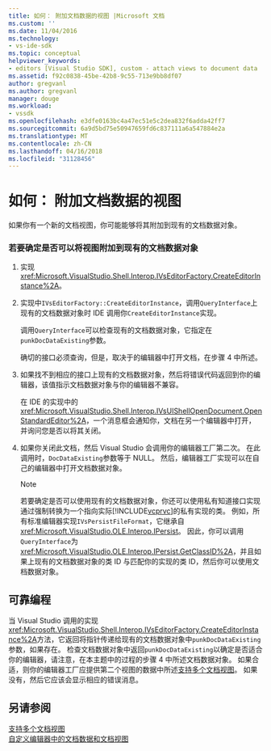 ```yaml
---
title: 如何： 附加文档数据的视图 |Microsoft 文档
ms.custom: ''
ms.date: 11/04/2016
ms.technology:
- vs-ide-sdk
ms.topic: conceptual
helpviewer_keywords:
- editors [Visual Studio SDK], custom - attach views to document data
ms.assetid: f92c0838-45be-42b8-9c55-713e9bb8df07
author: gregvanl
ms.author: gregvanl
manager: douge
ms.workload:
- vssdk
ms.openlocfilehash: e3dfe0163bc4a47ec51e5c2dea832f6adda42ff7
ms.sourcegitcommit: 6a9d5bd75e50947659fd6c837111a6a547884e2a
ms.translationtype: MT
ms.contentlocale: zh-CN
ms.lasthandoff: 04/16/2018
ms.locfileid: "31128456"
---
```

# <a name="how-to-attach-views-to-document-data"></a>如何： 附加文档数据的视图
如果你有一个新的文档视图，你可能能够将其附加到现有的文档数据对象。  
  
### <a name="to-determine-if-you-can-attach-a-view-to-an-existing-document-data-object"></a>若要确定是否可以将视图附加到现有的文档数据对象  
  
1.  实现 <xref:Microsoft.VisualStudio.Shell.Interop.IVsEditorFactory.CreateEditorInstance%2A>。  
  
2.  实现中`IVsEditorFactory::CreateEditorInstance`，调用`QueryInterface`上现有的文档数据对象时 IDE 调用你`CreateEditorInstance`实现。  
  
     调用`QueryInterface`可以检查现有的文档数据对象，它指定在`punkDocDataExisting`参数。  
  
     确切的接口必须查询，但是，取决于的编辑器中打开文档，在步骤 4 中所述。  
  
3.  如果找不到相应的接口上现有的文档数据对象，然后将错误代码返回到你的编辑器，该值指示文档数据对象与你的编辑器不兼容。  
  
     在 IDE 的实现中的<xref:Microsoft.VisualStudio.Shell.Interop.IVsUIShellOpenDocument.OpenStandardEditor%2A>，一个消息框会通知你，文档在另一个编辑器中打开，并询问您是否以将其关闭。  
  
4.  如果你关闭此文档，然后 Visual Studio 会调用你的编辑器工厂第二次。 在此调用时，`DocDataExisting`参数等于 NULL。 然后，编辑器工厂实现可以在自己的编辑器中打开文档数据对象。  
  
    > [!NOTE]
    >  若要确定是否可以使用现有的文档数据对象，你还可以使用私有知道接口实现通过强制转换为一个指向实际[!INCLUDE[vcprvc](../code-quality/includes/vcprvc_md.md)]的私有实现的类。 例如，所有标准编辑器实现`IVsPersistFileFormat`，它继承自<xref:Microsoft.VisualStudio.OLE.Interop.IPersist>。 因此，你可以调用`QueryInterface`为<xref:Microsoft.VisualStudio.OLE.Interop.IPersist.GetClassID%2A>，并且如果上现有的文档数据对象的类 ID 与匹配你的实现的类 ID，然后你可以使用文档数据对象。  
  
## <a name="robust-programming"></a>可靠编程  
 当 Visual Studio 调用的实现<xref:Microsoft.VisualStudio.Shell.Interop.IVsEditorFactory.CreateEditorInstance%2A>方法，它返回将指针传递给现有的文档数据对象中`punkDocDataExisting`参数，如果存在。 检查文档数据对象中返回`punkDocDataExisting`以确定是否适合你的编辑器，请注意，在本主题中的过程的步骤 4 中所述文档数据对象。 如果合适，则你的编辑器工厂应提供第二个视图的数据中所述[支持多个文档视图](../extensibility/supporting-multiple-document-views.md)。 如果没有，然后它应该会显示相应的错误消息。  
  
## <a name="see-also"></a>另请参阅  
 [支持多个文档视图](../extensibility/supporting-multiple-document-views.md)   
 [自定义编辑器中的文档数据和文档视图](../extensibility/document-data-and-document-view-in-custom-editors.md)